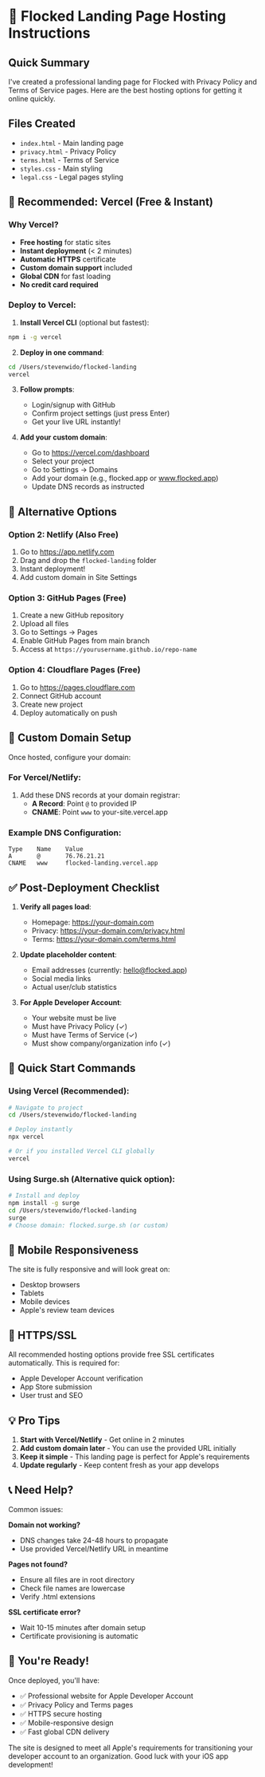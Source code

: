 # 🚀 Flocked Landing Page Hosting Instructions

## Quick Summary
I've created a professional landing page for Flocked with Privacy Policy and Terms of Service pages. Here are the best hosting options for getting it online quickly.

## Files Created
- `index.html` - Main landing page
- `privacy.html` - Privacy Policy
- `terms.html` - Terms of Service
- `styles.css` - Main styling
- `legal.css` - Legal pages styling

## 🎯 Recommended: Vercel (Free & Instant)

### Why Vercel?
- **Free hosting** for static sites
- **Instant deployment** (< 2 minutes)
- **Automatic HTTPS** certificate
- **Custom domain support** included
- **Global CDN** for fast loading
- **No credit card required**

### Deploy to Vercel:

1. **Install Vercel CLI** (optional but fastest):
```bash
npm i -g vercel
```

2. **Deploy in one command**:
```bash
cd /Users/stevenwido/flocked-landing
vercel
```

3. **Follow prompts**:
   - Login/signup with GitHub
   - Confirm project settings (just press Enter)
   - Get your live URL instantly!

4. **Add your custom domain**:
   - Go to https://vercel.com/dashboard
   - Select your project
   - Go to Settings → Domains
   - Add your domain (e.g., flocked.app or www.flocked.app)
   - Update DNS records as instructed

## 🔄 Alternative Options

### Option 2: Netlify (Also Free)
1. Go to https://app.netlify.com
2. Drag and drop the `flocked-landing` folder
3. Instant deployment!
4. Add custom domain in Site Settings

### Option 3: GitHub Pages (Free)
1. Create a new GitHub repository
2. Upload all files
3. Go to Settings → Pages
4. Enable GitHub Pages from main branch
5. Access at `https://yourusername.github.io/repo-name`

### Option 4: Cloudflare Pages (Free)
1. Go to https://pages.cloudflare.com
2. Connect GitHub account
3. Create new project
4. Deploy automatically on push

## 📝 Custom Domain Setup

Once hosted, configure your domain:

### For Vercel/Netlify:
1. Add these DNS records at your domain registrar:
   - **A Record**: Point `@` to provided IP
   - **CNAME**: Point `www` to your-site.vercel.app

### Example DNS Configuration:
```
Type    Name    Value
A       @       76.76.21.21
CNAME   www     flocked-landing.vercel.app
```

## ✅ Post-Deployment Checklist

1. **Verify all pages load**:
   - Homepage: https://your-domain.com
   - Privacy: https://your-domain.com/privacy.html
   - Terms: https://your-domain.com/terms.html

2. **Update placeholder content**:
   - Email addresses (currently: hello@flocked.app)
   - Social media links
   - Actual user/club statistics

3. **For Apple Developer Account**:
   - Your website must be live
   - Must have Privacy Policy (✓)
   - Must have Terms of Service (✓)
   - Must show company/organization info (✓)

## 🚀 Quick Start Commands

### Using Vercel (Recommended):
```bash
# Navigate to project
cd /Users/stevenwido/flocked-landing

# Deploy instantly
npx vercel

# Or if you installed Vercel CLI globally
vercel
```

### Using Surge.sh (Alternative quick option):
```bash
# Install and deploy
npm install -g surge
cd /Users/stevenwido/flocked-landing
surge
# Choose domain: flocked.surge.sh (or custom)
```

## 📱 Mobile Responsiveness
The site is fully responsive and will look great on:
- Desktop browsers
- Tablets
- Mobile devices
- Apple's review team devices

## 🔐 HTTPS/SSL
All recommended hosting options provide free SSL certificates automatically. This is required for:
- Apple Developer Account verification
- App Store submission
- User trust and SEO

## 💡 Pro Tips

1. **Start with Vercel/Netlify** - Get online in 2 minutes
2. **Add custom domain later** - You can use the provided URL initially
3. **Keep it simple** - This landing page is perfect for Apple's requirements
4. **Update regularly** - Keep content fresh as your app develops

## 📞 Need Help?

Common issues:

**Domain not working?**
- DNS changes take 24-48 hours to propagate
- Use provided Vercel/Netlify URL in meantime

**Pages not found?**
- Ensure all files are in root directory
- Check file names are lowercase
- Verify .html extensions

**SSL certificate error?**
- Wait 10-15 minutes after domain setup
- Certificate provisioning is automatic

## 🎉 You're Ready!

Once deployed, you'll have:
- ✅ Professional website for Apple Developer Account
- ✅ Privacy Policy and Terms pages
- ✅ HTTPS secure hosting
- ✅ Mobile-responsive design
- ✅ Fast global CDN delivery

The site is designed to meet all Apple's requirements for transitioning your developer account to an organization. Good luck with your iOS app development!